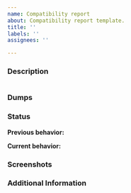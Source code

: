 ```yaml
---
name: Compatibility report
about: Compatibility report template.
title: ''
labels: ''
assignees: ''

---
```


<!---READ THE README BEFORE SUBMITTING AN ISSUE!
IF YOU'RE HERE TO CREATE AN ISSUE ASKING FOR SUPPORT, YOU'RE IN THE WRONG PLACE.
For support, go to our Discord server: https://discord.gg/26Xjx23

This template is meant to help create quality reports, please use it.--->
### Description
<!-- Provide a simple description of what happens during the emulation. -->

<!-- If the game displays an error message:
Click inside the window, press CTRL+C to copy, and paste between the apostrophes below -->
```

```


### Dumps 
<!-- XBE Dump, KrnlDebug, HLE Cache, ETC.
- To generate an XBE Dump, load your XBE then go to Edit -> Dump Xbe Info To -> File... then upload the Xbe.txt here.
- To generate a KrnlDebug, go to View -> Debug Output (kernel) -> File... then begin emulation. When finished emulating, upload the KrnlDebug.txt here also. -->


### Status
**Previous behavior:** 
<!-- If there is no known previous behavior (e.g. you're creating the issue) just put 'None reported' -->


**Current behavior:**
<!-- Can be similar to your desciption, just shorter and more concise -->


### Screenshots
<!-- Graphics, Glitches, 'Test-Case' Messages, ETC. To easily screenshot, press ALT+PrtScr in the window, then paste below this text. -->


### Additional Information
<!-- Any additional information such as configuration (did you enable any 'hacks' in settings?), version hash, or other comments -->
